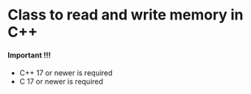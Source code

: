 # Class to read and write memory in C++

#### Important !!!

- C++ 17 or newer is required
- C 17 or newer is required
